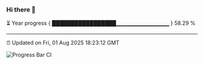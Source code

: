 ### Hi there 👋

⏳ Year progress { █████████████████▁▁▁▁▁▁▁▁▁▁▁▁▁ } 58.29 %

---

⏰ Updated on Fri, 01 Aug 2025 18:23:12 GMT

![Progress Bar CI](https://github.com/liununu/liununu/workflows/Progress%20Bar%20CI/badge.svg)
